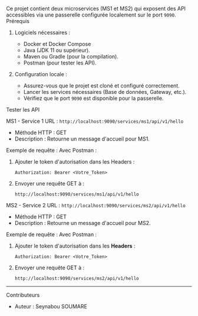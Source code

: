 Ce projet contient deux microservices (MS1 et MS2) qui exposent des API accessibles via une passerelle configurée localement sur le port `9090`.
Prérequis
1. Logiciels nécessaires :
   - Docker et Docker Compose 
   - Java (JDK 11 ou supérieur).
   - Maven ou Gradle (pour la compilation).
   - Postman (pour tester les API).

2. Configuration locale :
   - Assurez-vous que le projet est cloné et configuré correctement.
   - Lancer les services nécessaires (Base de données, Gateway, etc.).
   - Vérifiez que le port `9090` est disponible pour la passerelle.

Tester les API

 MS1 - Service 1
URL : `http://localhost:9090/services/ms1/api/v1/hello`

- Méthode HTTP : GET
- Description : Retourne un message d'accueil pour MS1.

Exemple de requête :
Avec Postman :
1. Ajouter le token d'autorisation dans les Headers :
   ```
   Authorization: Bearer <Votre_Token>
   ```
2. Envoyer une requête GET à : 
   ```
   http://localhost:9090/services/ms1/api/v1/hello
   ```

MS2 - Service 2
URL : `http://localhost:9090/services/ms2/api/v1/hello`

- Méthode HTTP : GET
- Description : Retourne un message d'accueil pour MS2.

 Exemple de requête :
Avec Postman :
1. Ajouter le token d'autorisation dans les **Headers** :
   ```
   Authorization: Bearer <Votre_Token>
   ```
2. Envoyer une requête GET à : 
   ```
   http://localhost:9090/services/ms2/api/v1/hello
   ```
----------------
Contributeurs
- Auteur : Seynabou SOUMARE
